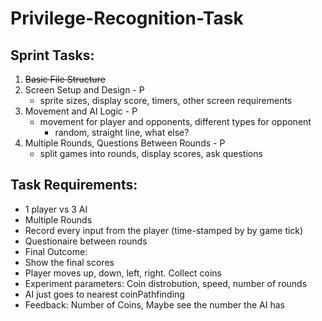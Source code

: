 # Privilege-Recognition-Task

## Sprint Tasks:
1. ~~Basic File Structure~~
2. Screen Setup and Design - P
	- sprite sizes, display score, timers, other screen requirements
3. Movement and AI Logic - P
	- movement for player and opponents, different types for opponent
		- random, straight line, what else?
4. Multiple Rounds, Questions Between Rounds - P
	- split games into rounds, display scores, ask questions

## Task Requirements:

- 1 player vs 3 AI
- Multiple Rounds
- Record every input from the player (time-stamped by by game tick)
- Questionaire between rounds
- Final Outcome:
- Show the final scores
- Player moves up, down, left, right. Collect coins
- Experiment parameters: Coin distrobution, speed, number of rounds
- AI just goes to nearest coinPathfinding
- Feedback: Number of Coins, Maybe see the number the AI has
  
